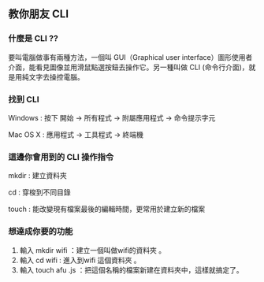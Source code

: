 ## 教你朋友 CLI

### 什麼是 CLI ??  
要叫電腦做事有兩種方法，一個叫 GUI（Graphical user interface）圖形使用者介面，能看見圖像並用滑鼠點選按鈕去操作它。另一種叫做 CLI (命令行介面)，就是用純文字去操控電腦。

### 找到 CLI  
Windows : 按下 開始 → 所有程式 → 附屬應用程式 → 命令提示字元  
  
Mac OS X : 應用程式 → 工具程式 → 終端機  

### 這邊你會用到的 CLI 操作指令  

mkdir : 建立資料夾  

cd : 穿梭到不同目錄  

touch : 能改變現有檔案最後的編輯時間，更常用於建立新的檔案  

### 想達成你要的功能  

1. 輸入 mkdir wifi ：建立一個叫做wifi的資料夾 。
2. 輸入 cd wifi : 進入到wifi 這個資料夾 。
3. 輸入 touch afu .js ：把這個名稱的檔案新建在資料夾中，這樣就搞定了。




  


  



 
 
